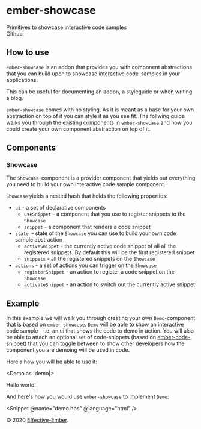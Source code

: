 <div class="flex items-center justify-between px-4 py-2 bg-white border-b border-gray-200 sm:py-4 sm:items-baseline"
>
  <div class="flex items-center justify-between w-full">
    <div>
      <h1 class="text-base font-semibold leading-6 font-regular md:text-lg">
        ember-showcase
      </h1>
      <div class="flex-shrink-0 text-xs text-gray-500 sm:text-sm">
        Primitives to showcase interactive code samples
      </div>
    </div>
    <div>
      <div>Github</div>
    </div>
  </div>
</div>

<div class="p-4 md-docs">

## How to use

`ember-showcase` is an addon that provides you with component abstractions
that you can build upon to showcase interactive code-samples in your
applications.

This can be useful for documenting an addon, a styleguide or when writing
a blog.

`ember-showcase` comes with no styling. As it is meant as a base for your own
abstraction on top of it you can style it as you see fit. The follwing guide
walks you through the existing components in `ember-showcase` and how you could
create your own component abstraction on top of it.

## Components

### Showcase

The `Showcase`-component is a provider component that yields out everything you
need to build your own interactive code sample component.

`Showcase` yields a nested hash that holds the following properties:

* `ui` - a set of declarative components
  * `useSnippet` - a component that you use to register snippets to the `Showcase`
  * `snippet` - a component that renders a code snippet
* `state `- state of the `Showcase` you can use to build your own code sample
  abstraction
  * `activeSnippet` - the currently active code snippet of all all the registered
    snippets. By default this will be the first registered snippet
  * `snippets` - all the registered snippets on the `Showcase`
* `actions` - a set of actions you can trigger on the `Showcase`
  * `registerSnippet` - an action to register a code snippet on the `Showcase`
  * `activateSnippet` - an action to switch out the currently active snippet

## Example

In this example we will walk you through creating your own `Demo`-component
that is based on `ember-showcase`. `Demo` will be able to show an interactive
code sample - i.e. an ui that shows the code to demo in action. You will also
be able to attach an optional set of code-snippets (based on
[ember-code-snippet](https://github.com/ef4/ember-code-snippet)) that you can
toggle between to show other developers how the component you are demoing will
be used in code.

Here's how you will be able to use it:

<!-- BEGIN-SNIPPET demo-usage -->
<Demo as |demo|>
  <div>
    Hello world!
  </div>
  <demo.ui.useSnippet @name="demo-usage.md" @title="template.hbs" @language="html" />
</Demo>
<!-- END-SNIPPET -->

And here's how you would use `ember-showcase` to implement `Demo`:

<Snippet @name="demo.hbs" @language="html" />

</div>
<div
  class="px-4 py-8 pt-8 mt-12 border-t border-gray-200 lg:py-16"
>
  <div class="text-base text-gray-400 leading-6 xl:text-center">
    © 2020 <a href="https://www.effective-ember.com" class="underline">Effective-Ember</a>.
  </div>
</div>
